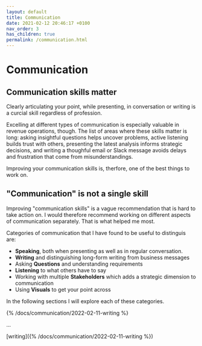 ```yaml
---
layout: default
title: Communication
date: 2021-02-12 20:46:17 +0100
nav_order: 3
has_children: true
permalink: /communication.html
---
```


# Communication

## Communication skills matter

Clearly articulating your point, while presenting, in conversation or writing is a curcial skill regardless of profession.

Excelling at different types of communication is especially valuable in revenue operations, though. The list of areas where these skills matter is long: asking insightful questions helps uncover problems, active listening builds trust with others, presenting the latest analysis informs strategic decisions, and writing a thoughful email or Slack message avoids delays and frustration that come from misunderstandings.

Improving your communication skills is, therfore, one of the best things to work on.

## "Communication" is not a single skill

Improving "communication skills" is a vague recommendation that is hard to take action on. I would therefore recommend working on different aspects of communication separately. That is what helped me most.

Categories of communication that I have found to be useful to distinguis are:

- **Speaking**, both when presenting as well as in regular conversation.
- **Writing** and distinguishing long-form writing from business messages
- Asking **Questions** and understanding requirements
- **Listening** to what others have to say
- Working with multiple **Stakeholders** which adds a strategic dimension to communication
- Using **Visuals** to get your point across

In the following sections I will explore each of these categories.

{% /docs/communication/2022-02-11-writing %}

...

[writing]({% /docs/communication/2022-02-11-writing %})
